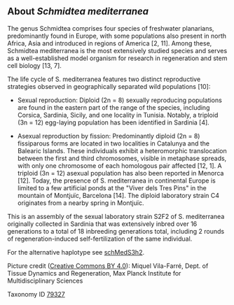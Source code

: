 **About *Schmidtea mediterranea***
-------------------------

The genus Schmidtea comprises four species of freshwater planarians, predominantly found in
Europe, with some populations also present in north Africa, Asia and introduced in regions of
America [2, 11]. Among these, Schmidtea mediterranea is the most
extensively studied species and serves as a well-established model organism for research in
regeneration and stem cell biology [13, 7].

The life cycle of S. mediterranea features two distinct reproductive strategies observed in
geographically separated wild populations [10]:

 * Sexual reproduction: Diploid (2n = 8) sexually reproducing populations are found in the
eastern part of the range of the species, including Corsica, Sardinia, Sicily, and one
locality in Tunisia. Notably, a triploid (3n = 12) egg-laying population has been identified
in Sardinia [4].

 * Asexual reproduction by fission: Predominantly diploid (2n = 8) fissiparous forms are
located in two localities in Catalunya and the Balearic Islands. These individuals exhibit
a heteromorphic translocation between the first and third chromosomes, visible in
metaphase spreads, with only one chromosome of each homologous pair affected
[12, 1]. A triploid (3n = 12) asexual population has also been
reported in Menorca [12]. Today, the presence of S. mediterranea in
continental Europe is limited to a few artificial ponds at the "Viver dels Tres Pins" in the
mountain of Montjuïc, Barcelona [14]. The diploid laboratory strain
C4 originates from a nearby spring in Montjuïc.

This is an assembly of the sexual laboratory strain S2F2 of S. mediterranea originally collected
in Sardinia that was extensively inbred over 16 generations to a total of 18 inbreeding
generations total, including 2 rounds of regeneration-induced self-fertilization of the same
individual.

For the alternative haplotype see
[schMedS3h2](https://metazoa.ensembl.org/Schmidtea_mediterranea_gca045838255v1cm/Info/Index).

Picture credit ([Creative Commons BY 4.0](https://creativecommons.org/licenses/by/4.0/)): Miquel Vila-Farré, Dept. of Tissue Dynamics and Regeneration, Max Planck Institute for Multidisciplinary Sciences

Taxonomy ID [79327](https://www.uniprot.org/taxonomy/79327)

